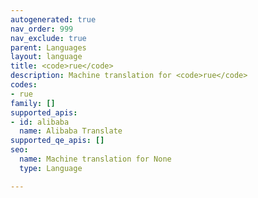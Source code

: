 ```yaml
---
autogenerated: true
nav_order: 999
nav_exclude: true
parent: Languages
layout: language
title: <code>rue</code>
description: Machine translation for <code>rue</code>
codes:
- rue
family: []
supported_apis:
- id: alibaba
  name: Alibaba Translate
supported_qe_apis: []
seo:
  name: Machine translation for None
  type: Language

---
```


